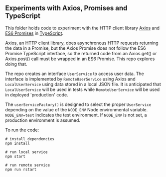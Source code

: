 ## Experiments with Axios, Promises and TypeScript

This folder holds code to experiment with the HTTP client library [Axios](https://github.com/mzabriskie/axios) and [ES6 Promises](https://developer.mozilla.org/en-US/docs/Web/JavaScript/Reference/Global_Objects/Promise) in [TypeScript](https://www.typescriptlang.org/).

Axios, an HTTP client library, does asynchronous HTTP requests returning the data in a Promise, but the Axios Promise does not follow the ES6 Promise TypeScript interface, so the returned code from an Axios.get() or Axios.post() call must be wrapped in an ES6 Promise. This repo explores doing that.

The repo creates an interface `UserService` to access user data. The interface is implemented by `RemoteUserService` using Axios and `LocalUserService` using data stored in a local JSON file. It is anticipated that `LocalUserService` will be used in tests while `RemoteUserService` will be used in deployed 'production' code.

The `userServiceFactory()` is designed to select the proper `UserService` depending on the value of the `NODE_ENV` Node environmental variable. `NODE_ENV=test` indicates the test environment. If `NODE_ENV` is not set, a production environment is assumed.

To run the code:
```
# install dependencies
npm install

# run local service
npm start

# run remote service
npm run rstart

```
